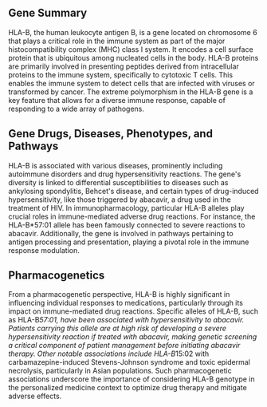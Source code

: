 ## Gene Summary
HLA-B, the human leukocyte antigen B, is a gene located on chromosome 6 that plays a critical role in the immune system as part of the major histocompatibility complex (MHC) class I system. It encodes a cell surface protein that is ubiquitous among nucleated cells in the body. HLA-B proteins are primarily involved in presenting peptides derived from intracellular proteins to the immune system, specifically to cytotoxic T cells. This enables the immune system to detect cells that are infected with viruses or transformed by cancer. The extreme polymorphism in the HLA-B gene is a key feature that allows for a diverse immune response, capable of responding to a wide array of pathogens.

## Gene Drugs, Diseases, Phenotypes, and Pathways
HLA-B is associated with various diseases, prominently including autoimmune disorders and drug hypersensitivity reactions. The gene's diversity is linked to differential susceptibilities to diseases such as ankylosing spondylitis, Behcet's disease, and certain types of drug-induced hypersensitivity, like those triggered by abacavir, a drug used in the treatment of HIV. In immunopharmacology, particular HLA-B alleles play crucial roles in immune-mediated adverse drug reactions. For instance, the HLA-B*57:01 allele has been famously connected to severe reactions to abacavir. Additionally, the gene is involved in pathways pertaining to antigen processing and presentation, playing a pivotal role in the immune response modulation.

## Pharmacogenetics
From a pharmacogenetic perspective, HLA-B is highly significant in influencing individual responses to medications, particularly through its impact on immune-mediated drug reactions. Specific alleles of HLA-B, such as HLA-B*57:01, have been associated with hypersensitivity to abacavir. Patients carrying this allele are at high risk of developing a severe hypersensitivity reaction if treated with abacavir, making genetic screening a critical component of patient management before initiating abacavir therapy. Other notable associations include HLA-B*15:02 with carbamazepine-induced Stevens-Johnson syndrome and toxic epidermal necrolysis, particularly in Asian populations. Such pharmacogenetic associations underscore the importance of considering HLA-B genotype in the personalized medicine context to optimize drug therapy and mitigate adverse effects.